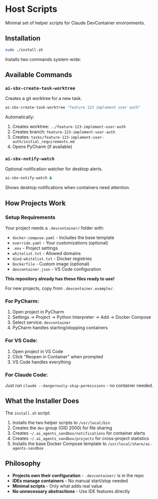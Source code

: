 # Host Scripts

Minimal set of helper scripts for Claude DevContainer environments.

## Installation

```bash
sudo ./install.sh
```

Installs two commands system-wide:

## Available Commands

### `ai-sbx-create-task-worktree`
Creates a git worktree for a new task.

```bash
ai-sbx-create-task-worktree "feature 123 implement user auth"
```

Automatically:
1. Creates worktree: `../feature-123-implement-user-auth`
2. Creates branch: `feature-123-implement-user-auth`
3. Creates: `tasks/feature-123-implement-user-auth/initial_requirements.md`
4. Opens PyCharm (if available)

### `ai-sbx-notify-watch`
Optional notification watcher for desktop alerts.

```bash
ai-sbx-notify-watch &
```

Shows desktop notifications when containers need attention.

## How Projects Work

### Setup Requirements

Your project needs a `.devcontainer/` folder with:
- `docker-compose.yaml` - Includes the base template
- `override.yaml` - Your customizations (optional)
- `.env` - Project settings
- `whitelist.txt` - Allowed domains
- `dind-whitelist.txt` - Docker registries
- `Dockerfile` - Custom image (optional)
- `devcontainer.json` - VS Code configuration

**This repository already has these files ready to use!**

For new projects, copy from `.devcontainer.example/`.

### For PyCharm:
1. Open project in PyCharm
2. Settings → Project → Python Interpreter → Add → Docker Compose
3. Select service: `devcontainer`
4. PyCharm handles starting/stopping containers

### For VS Code:
1. Open project in VS Code
2. Click "Reopen in Container" when prompted
3. VS Code handles everything

### For Claude Code:
Just run `claude --dangerously-skip-permissions` - no container needed.

## What the Installer Does

The `install.sh` script:
1. Installs the two helper scripts to `/usr/local/bin`
2. Creates the `dev` group (GID 2000) for file sharing
3. Creates `~/.ai_agents_sandbox/notifications` for container alerts
4. Creates `~/.ai_agents_sandbox/projects` for cross-project statistics
5. Installs the base Docker Compose template to `/usr/local/share/ai-agents-sandbox`

## Philosophy

- **Projects own their configuration** - `.devcontainer/` is in the repo
- **IDEs manage containers** - No manual start/stop needed
- **Minimal scripts** - Only what adds real value
- **No unnecessary abstractions** - Use IDE features directly